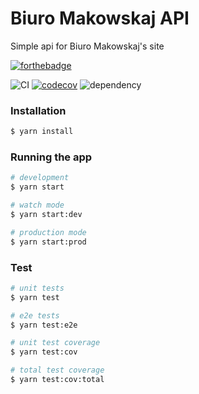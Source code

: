 # Biuro Makowskaj API

Simple api for Biuro Makowskaj's site

[![forthebadge](https://forthebadge.com/images/badges/made-with-typescript.svg)](https://forthebadge.com)

![CI](https://github.com/MoneyIgos/biuro-makowskaj-api/workflows/CI/badge.svg)
[![codecov](https://codecov.io/gh/MoneyIgos/biuro-makowskaj-api/branch/master/graph/badge.svg?token=N2HMW7UTBG)](https://codecov.io/gh/MoneyIgos/biuro-makowskaj-api)
![dependency](https://david-dm.org/MoneyIgos/biuro-makowskaj-api.svg)

### Installation

```bash
$ yarn install
```

### Running the app

```bash
# development
$ yarn start

# watch mode
$ yarn start:dev

# production mode
$ yarn start:prod
```

### Test

```bash
# unit tests
$ yarn test

# e2e tests
$ yarn test:e2e

# unit test coverage
$ yarn test:cov

# total test coverage
$ yarn test:cov:total
```
